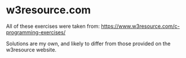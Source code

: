 # w3resource.com

All of these exercises were taken from: https://www.w3resource.com/c-programming-exercises/

Solutions are my own, and likely to differ from those provided on the w3resource website.
